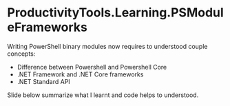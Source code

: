 # ProductivityTools.Learning.PSModuleFrameworks

Writing PowerShell binary modules now requires to understood couple concepts:
- Difference between Powershell and Powershell Core
- .NET Framework and .NET Core frameworks
- .NET Standard API

Slide below summarize what I learnt and code helps to understood.

